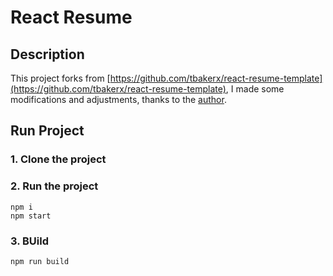 # React Resume     

## Description
This project forks from [https://github.com/tbakerx/react-resume-template](https://github.com/tbakerx/react-resume-template), I made some modifications and adjustments, thanks to the [author](https://github.com/tbakerx).


## Run Project
### 1. Clone the project

### 2. Run the project
```shell
npm i
npm start
```

### 3. BUild
```shell
npm run build
```
